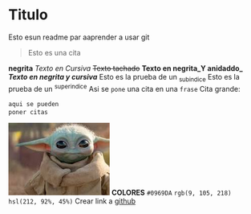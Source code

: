 # Titulo

Esto esun readme par aaprender a usar git

> Esto es una cita

**negrita**
_Texto en Cursiva_
~~Texto tachado~~
**Texto en negrita_Y anidaddo_**
***Texto en negrita y cursiva***
Esto es la prueba de un <sub>subindice</sub>
Esto es la prueba de un <sup>superindice</sup>
Asi se `pone` una cita en una `frase`
Cita grande:
```
aqui se pueden
poner citas

```
![yoda](./images/yoda.jpeg)
**COLORES**
`#0969DA`
`rgb(9, 105, 218)`
`hsl(212, 92%, 45%)`
Crear link a [github](https://docs.github.com/es/get-started/writing-on-github/getting-started-with-writing-and-formatting-on-github/basic-writing-and-formatting-syntax)
